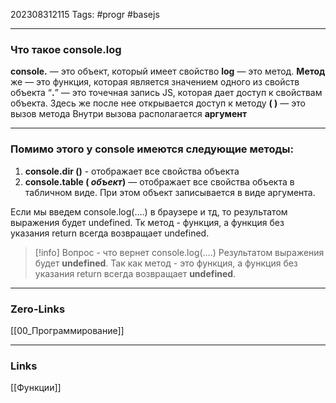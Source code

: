 202308312115
Tags: #progr #basejs 

---
### Что такое console.log
**console.** — это объект, который имеет свойство
**log** — это метод. 
**Метод** же — это функция, которая является значением одного из свойств объекта
“**.**” — это точечная запись JS, которая дает доступ к свойствам объекта. Здесь же после нее открывается доступ к методу
**( )** — это вызов метода
Внутри вызова располагается **аргумент**

---
### Помимо этого у console имеются следующие методы:
1. **console.dir ()** - отображает все свойства объекта
2. **console.table ( _объект_)** — отображает все свойства объекта в табличном виде. При этом объект записывается в виде аргумента.


Если мы введем console.log(….) в браузере и тд, то результатом выражения будет undefined. Тк метод - функция, а функция без указания return всегда возвращает undefined.

>[!info] Вопрос - что вернет console.log(….)
>Результатом выражения будет **undefined**. Так как метод - это функция, а функция без указания return всегда возвращает **undefined**.
---
### Zero-Links
[[00_Программирование]]

---
### Links
[[Функции]]